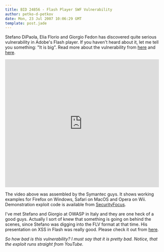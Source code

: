 ```yaml
---
title: BID 24856 - Flash Player SWF Vulnerability
author: petko-d-petkov
date: Mon, 23 Jul 2007 10:06:29 GMT
template: post.jade
---
```


Stefano DiPaola, Elia Florio and Giorgio Fedon has discovered quite serious vulnerability in Adobe's Flash player. If you haven't heard about it, let me tell you something: "It is big". Read more about the vulnerability from [here](http://www.mindedsecurity.com/labs/advisories/MSA01110707) and [here](http://www.securityfocus.com/bid/24856).

<iframe width="100%" height="420" src="http://www.youtube.com/embed/seZYSor_7T8" frameborder="0" allowfullscreen></iframe>

The video above was assembled by the Symantec guys. It shows working examples for Firefox on Windows, Safari on MacOS and Opera on Wii. Demonstration exploit code is available from [SecurityFocus](http://www.securityfocus.com/data/vulnerabilities/exploits/24856.zip).

I've met Stefano and Giorgio at OWASP in Italy and they are one heck of a good guys. Actually I sort of knew that something is going on behind the scenes, since Stefano was digging into the FLV format at that time. His presentation on XSS in Flash was really good. Please check it out from [here](http://www.owasp.org/images/8/8c/OWASPAppSec2007Milan_TestingFlashApplications.ppt).

_So how bad is this vulnerability? I must say that it is pretty bad. Notice, that the exploit runs straight from YouTube._
